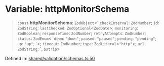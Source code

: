# Variable: httpMonitorSchema

> `const` **httpMonitorSchema**: `ZodObject`\<\` `checkInterval`: `ZodNumber`; `id`: `ZodString`; `lastChecked`: `ZodOptional`\<`ZodDate`\>; `monitoring`: `ZodBoolean`; `responseTime`: `ZodNumber`; `retryAttempts`: `ZodNumber`; `status`: `ZodEnum`\<\` `down`: `"down"`; `paused`: `"paused"`; `pending`: `"pending"`; `up`: `"up"`; \`\>; `timeout`: `ZodNumber`; `type`: `ZodLiteral`\<`"http"`\>; `url`: `ZodString`; \`, `$strip`\>

Defined in: [shared/validation/schemas.ts:50](https://github.com/Nick2bad4u/Uptime-Watcher/blob/3cce0c3b352c8390536ca3c7399ece50a05faf18/shared/validation/schemas.ts#L50)
